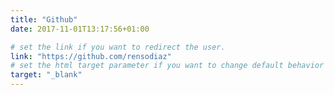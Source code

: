 ```yaml
---
title: "Github"
date: 2017-11-01T13:17:56+01:00

# set the link if you want to redirect the user.
link: "https://github.com/rensodiaz"
# set the html target parameter if you want to change default behavior
target: "_blank"
---
```


